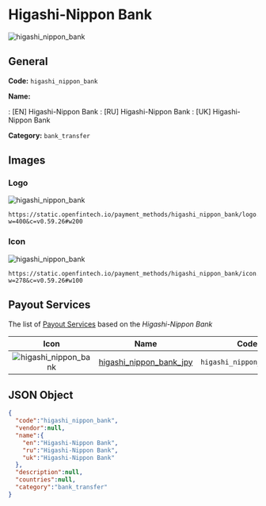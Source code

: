 
# Higashi-Nippon Bank 
![higashi_nippon_bank](https://static.openfintech.io/payment_methods/higashi_nippon_bank/logo.svg?w=400&c=v0.59.26#w200)  

## General 
**Code:** `higashi_nippon_bank` 
 
**Name:** 
 
:	[EN] Higashi-Nippon Bank 
:	[RU] Higashi-Nippon Bank 
:	[UK] Higashi-Nippon Bank 
 
**Category:** `bank_transfer` 
 

## Images 

### Logo 
![higashi_nippon_bank](https://static.openfintech.io/payment_methods/higashi_nippon_bank/logo.svg?w=400&c=v0.59.26#w200)  

```
https://static.openfintech.io/payment_methods/higashi_nippon_bank/logo.svg?w=400&c=v0.59.26#w200
```  

### Icon 
![higashi_nippon_bank](https://static.openfintech.io/payment_methods/higashi_nippon_bank/icon.svg?w=278&c=v0.59.26#w100)  

```
https://static.openfintech.io/payment_methods/higashi_nippon_bank/icon.svg?w=278&c=v0.59.26#w100
```  

## Payout Services 
 
The list of [Payout Services](/payout-services/) based on the _Higashi-Nippon Bank_ 

|Icon|Name|Code| 
|:---:|:---:|:---:| 
|![higashi_nippon_bank](https://static.openfintech.io/payout_methods/higashi_nippon_bank/icon.svg?w=278&c=v0.59.26#w40) |[higashi_nippon_bank_jpy](/payout-services/higashi_nippon_bank_jpy/)|`higashi_nippon_bank_jpy`| 
 

## JSON Object 

```json
{
  "code":"higashi_nippon_bank",
  "vendor":null,
  "name":{
    "en":"Higashi-Nippon Bank",
    "ru":"Higashi-Nippon Bank",
    "uk":"Higashi-Nippon Bank"
  },
  "description":null,
  "countries":null,
  "category":"bank_transfer"
}
```  
